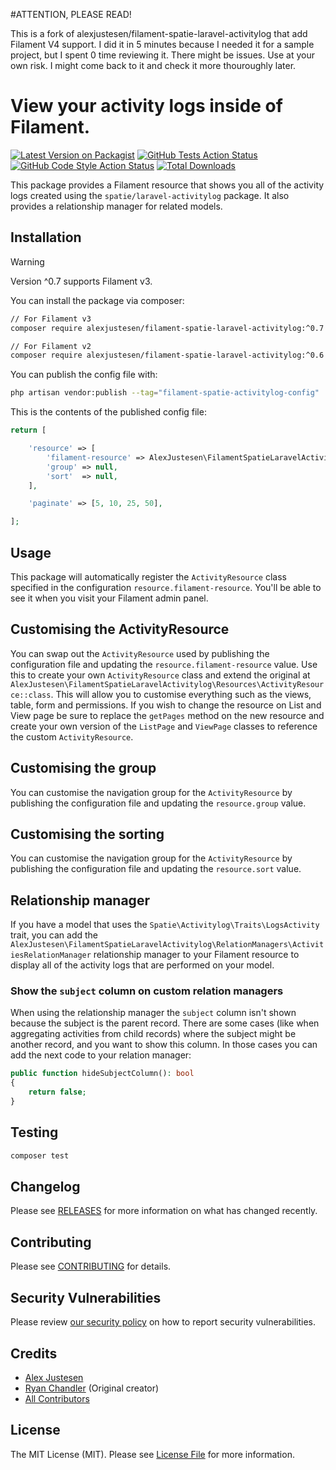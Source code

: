 #ATTENTION, PLEASE READ!

This is a fork of alexjustesen/filament-spatie-laravel-activitylog that add Filament V4 support. I did it in 5 minutes because I needed it for a sample project, but I spent 0 time reviewing it. There might be issues. Use at your own risk. I might come back to it and check it more thouroughly later.


# View your activity logs inside of Filament.

[![Latest Version on Packagist](https://img.shields.io/packagist/v/alexjustesen/filament-spatie-laravel-activitylog.svg?style=flat-square)](https://packagist.org/packages/alexjustesen/filament-spatie-laravel-activitylog)
[![GitHub Tests Action Status](https://img.shields.io/github/workflow/status/alexjustesen/filament-spatie-laravel-activitylog/run-tests?label=tests)](https://github.com/alexjustesen/filament-spatie-laravel-activitylog/actions?query=workflow%3Arun-tests+branch%3Amain)
[![GitHub Code Style Action Status](https://img.shields.io/github/workflow/status/alexjustesen/filament-spatie-laravel-activitylog/Check%20&%20fix%20styling?label=code%20style)](https://github.com/alexjustesen/filament-spatie-laravel-activitylog/actions?query=workflow%3A"Check+%26+fix+styling"+branch%3Amain)
[![Total Downloads](https://img.shields.io/packagist/dt/alexjustesen/filament-spatie-laravel-activitylog.svg?style=flat-square)](https://packagist.org/packages/alexjustesen/filament-spatie-laravel-activitylog)

This package provides a Filament resource that shows you all of the activity logs created using the `spatie/laravel-activitylog` package. It also provides a relationship manager for related models.

## Installation

> [!WARNING]
> Version ^0.7 supports Filament v3.

You can install the package via composer:

```bash
// For Filament v3
composer require alexjustesen/filament-spatie-laravel-activitylog:^0.7

// For Filament v2
composer require alexjustesen/filament-spatie-laravel-activitylog:^0.6
```

You can publish the config file with:

```bash
php artisan vendor:publish --tag="filament-spatie-activitylog-config"
```

This is the contents of the published config file:

```php
return [

    'resource' => [
        'filament-resource' => AlexJustesen\FilamentSpatieLaravelActivitylog\Resources\ActivityResource::class,
        'group' => null,
        'sort'  => null,
    ],

    'paginate' => [5, 10, 25, 50],

];
```

## Usage

This package will automatically register the `ActivityResource` class specified in the configuration `resource.filament-resource`. You'll be able to see it when you visit your Filament admin panel.

## Customising the ActivityResource

You can swap out the `ActivityResource` used by publishing the configuration file and updating the `resource.filament-resource` value. Use this to create your own `ActivityResource` class and extend the original at `AlexJustesen\FilamentSpatieLaravelActivitylog\Resources\ActivityResource::class`. This will allow you to customise everything such as the views, table, form and permissions. If you wish to change the resource on List and View page be sure to replace the `getPages` method on the new resource and create your own version of the `ListPage` and `ViewPage` classes to reference the custom `ActivityResource`.

## Customising the group

You can customise the navigation group for the `ActivityResource` by publishing the configuration file and updating the `resource.group` value.

## Customising the sorting

You can customise the navigation group for the `ActivityResource` by publishing the configuration file and updating the `resource.sort` value.

## Relationship manager

If you have a model that uses the `Spatie\Activitylog\Traits\LogsActivity` trait, you can add the `AlexJustesen\FilamentSpatieLaravelActivitylog\RelationManagers\ActivitiesRelationManager` relationship manager to your Filament resource to display all of the activity logs that are performed on your model.

### Show the `subject` column on custom relation managers

When using the relationship manager the `subject` column isn't shown because the subject is the parent record. There are some cases (like when aggregating activities from child records) where the subject might be another record, and you want to show this column. In those cases you can add the next code to your relation manager:

```php
public function hideSubjectColumn(): bool
{
    return false;
}
```

## Testing

```bash
composer test
```

## Changelog

Please see [RELEASES](https://github.com/alexjustesen/filament-spatie-laravel-activitylog/releases) for more information on what has changed recently.

## Contributing

Please see [CONTRIBUTING](.github/CONTRIBUTING.md) for details.

## Security Vulnerabilities

Please review [our security policy](../../security/policy) on how to report security vulnerabilities.

## Credits

- [Alex Justesen](https://github.com/alexjustesen)
- [Ryan Chandler](https://github.com/ryangjchandler) (Original creator)
- [All Contributors](../../contributors)

## License

The MIT License (MIT). Please see [License File](LICENSE.md) for more information.
